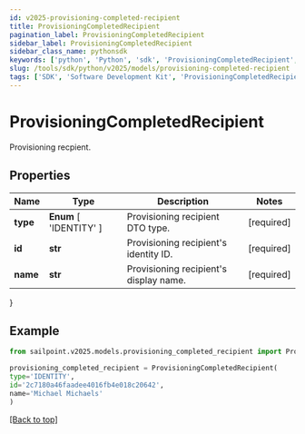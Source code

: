 ```yaml
---
id: v2025-provisioning-completed-recipient
title: ProvisioningCompletedRecipient
pagination_label: ProvisioningCompletedRecipient
sidebar_label: ProvisioningCompletedRecipient
sidebar_class_name: pythonsdk
keywords: ['python', 'Python', 'sdk', 'ProvisioningCompletedRecipient', 'V2025ProvisioningCompletedRecipient'] 
slug: /tools/sdk/python/v2025/models/provisioning-completed-recipient
tags: ['SDK', 'Software Development Kit', 'ProvisioningCompletedRecipient', 'V2025ProvisioningCompletedRecipient']
---
```


# ProvisioningCompletedRecipient

Provisioning recpient.

## Properties

Name | Type | Description | Notes
------------ | ------------- | ------------- | -------------
**type** |  **Enum** [  'IDENTITY' ] | Provisioning recipient DTO type. | [required]
**id** | **str** | Provisioning recipient's identity ID. | [required]
**name** | **str** | Provisioning recipient's display name. | [required]
}

## Example

```python
from sailpoint.v2025.models.provisioning_completed_recipient import ProvisioningCompletedRecipient

provisioning_completed_recipient = ProvisioningCompletedRecipient(
type='IDENTITY',
id='2c7180a46faadee4016fb4e018c20642',
name='Michael Michaels'
)

```
[[Back to top]](#) 

